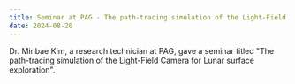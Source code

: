 ```yaml
---
title: Seminar at PAG - The path-tracing simulation of the Light-Field Camera
date: 2024-08-20
---
```


Dr. Minbae Kim, a research technician at PAG, gave a seminar titled "The path-tracing simulation of the Light-Field Camera for Lunar surface exploration".